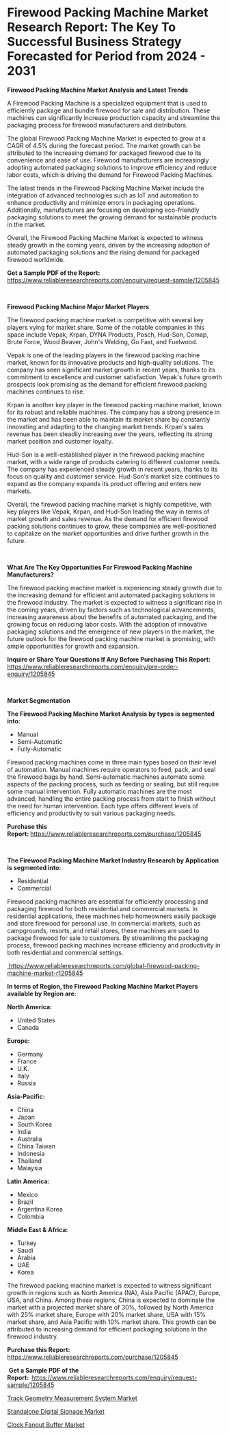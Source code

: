 <p><h1>Firewood Packing Machine Market Research Report: The Key To Successful Business Strategy Forecasted for Period from 2024 - 2031</h1></p><p><strong>Firewood Packing Machine Market Analysis and Latest Trends</strong></p>
<p><p>A Firewood Packing Machine is a specialized equipment that is used to efficiently package and bundle firewood for sale and distribution. These machines can significantly increase production capacity and streamline the packaging process for firewood manufacturers and distributors.</p><p>The global Firewood Packing Machine Market is expected to grow at a CAGR of 4.5% during the forecast period. The market growth can be attributed to the increasing demand for packaged firewood due to its convenience and ease of use. Firewood manufacturers are increasingly adopting automated packaging solutions to improve efficiency and reduce labor costs, which is driving the demand for Firewood Packing Machines.</p><p>The latest trends in the Firewood Packing Machine Market include the integration of advanced technologies such as IoT and automation to enhance productivity and minimize errors in packaging operations. Additionally, manufacturers are focusing on developing eco-friendly packaging solutions to meet the growing demand for sustainable products in the market.</p><p>Overall, the Firewood Packing Machine Market is expected to witness steady growth in the coming years, driven by the increasing adoption of automated packaging solutions and the rising demand for packaged firewood worldwide.</p></p>
<p><strong>Get a Sample PDF of the Report:&nbsp;</strong> <a href="https://www.reliableresearchreports.com/enquiry/request-sample/1205845">https://www.reliableresearchreports.com/enquiry/request-sample/1205845</a></p>
<p>&nbsp;</p>
<p><strong>Firewood Packing Machine Major Market Players</strong></p>
<p><p>The firewood packing machine market is competitive with several key players vying for market share. Some of the notable companies in this space include Vepak, Krpan, DYNA Products, Posch, Hud-Son, Comap, Brute Force, Wood Beaver, John's Welding, Go Fast, and Fuelwood.</p><p>Vepak is one of the leading players in the firewood packing machine market, known for its innovative products and high-quality solutions. The company has seen significant market growth in recent years, thanks to its commitment to excellence and customer satisfaction. Vepak's future growth prospects look promising as the demand for efficient firewood packing machines continues to rise.</p><p>Krpan is another key player in the firewood packing machine market, known for its robust and reliable machines. The company has a strong presence in the market and has been able to maintain its market share by constantly innovating and adapting to the changing market trends. Krpan's sales revenue has been steadily increasing over the years, reflecting its strong market position and customer loyalty.</p><p>Hud-Son is a well-established player in the firewood packing machine market, with a wide range of products catering to different customer needs. The company has experienced steady growth in recent years, thanks to its focus on quality and customer service. Hud-Son's market size continues to expand as the company expands its product offering and enters new markets.</p><p>Overall, the firewood packing machine market is highly competitive, with key players like Vepak, Krpan, and Hud-Son leading the way in terms of market growth and sales revenue. As the demand for efficient firewood packing solutions continues to grow, these companies are well-positioned to capitalize on the market opportunities and drive further growth in the future.</p></p>
<p>&nbsp;</p>
<p><strong>What Are The Key Opportunities For Firewood Packing Machine Manufacturers?</strong></p>
<p><p>The firewood packing machine market is experiencing steady growth due to the increasing demand for efficient and automated packaging solutions in the firewood industry. The market is expected to witness a significant rise in the coming years, driven by factors such as technological advancements, increasing awareness about the benefits of automated packaging, and the growing focus on reducing labor costs. With the adoption of innovative packaging solutions and the emergence of new players in the market, the future outlook for the firewood packing machine market is promising, with ample opportunities for growth and expansion.</p></p>
<p><strong>Inquire or Share Your Questions If Any Before Purchasing This Report:</strong> <a href="https://www.reliableresearchreports.com/enquiry/pre-order-enquiry/1205845">https://www.reliableresearchreports.com/enquiry/pre-order-enquiry/1205845</a></p>
<p>&nbsp;</p>
<p><strong>Market Segmentation</strong></p>
<p><strong>The Firewood Packing Machine Market Analysis by types is segmented into:</strong></p>
<p><ul><li>Manual</li><li>Semi-Automatic</li><li>Fully-Automatic</li></ul></p>
<p><p>Firewood packing machines come in three main types based on their level of automation. Manual machines require operators to feed, pack, and seal the firewood bags by hand. Semi-automatic machines automate some aspects of the packing process, such as feeding or sealing, but still require some manual intervention. Fully automatic machines are the most advanced, handling the entire packing process from start to finish without the need for human intervention. Each type offers different levels of efficiency and productivity to suit various packaging needs.</p></p>
<p><strong>Purchase this Report:&nbsp;</strong><a href="https://www.reliableresearchreports.com/purchase/1205845">https://www.reliableresearchreports.com/purchase/1205845</a></p>
<p>&nbsp;</p>
<p><strong>The Firewood Packing Machine Market Industry Research by Application is segmented into:</strong></p>
<p><ul><li>Residential</li><li>Commercial</li></ul></p>
<p><p>Firewood packing machines are essential for efficiently processing and packaging firewood for both residential and commercial markets. In residential applications, these machines help homeowners easily package and store firewood for personal use. In commercial markets, such as campgrounds, resorts, and retail stores, these machines are used to package firewood for sale to customers. By streamlining the packaging process, firewood packing machines increase efficiency and productivity in both residential and commercial settings.</p></p>
<p><a href="https://www.reliableresearchreports.com/global-firewood-packing-machine-market-r1205845">&nbsp;https://www.reliableresearchreports.com/global-firewood-packing-machine-market-r1205845</a></p>
<p><strong>In terms of Region, the Firewood Packing Machine Market Players available by Region are:</strong></p>
<p>
    <p> <strong> North America: </strong>
        <ul>
            <li>United States</li>
            <li>Canada</li>
        </ul>
        </p> 
    <p> <strong> Europe: </strong>
        <ul>
            <li>Germany</li>
            <li>France</li>
            <li>U.K.</li>
            <li>Italy</li>
            <li>Russia</li>
        </ul>
        </p> 
    <p> <strong> Asia-Pacific: </strong>
        <ul>
            <li>China</li>
            <li>Japan</li>
            <li>South Korea</li>
            <li>India</li>
            <li>Australia</li>
            <li>China Taiwan</li>
            <li>Indonesia</li>
            <li>Thailand</li>
            <li>Malaysia</li>
        </ul>
        </p> 
    <p> <strong> Latin America: </strong>
        <ul>
            <li>Mexico</li>
            <li>Brazil</li>
            <li>Argentina Korea</li>
            <li>Colombia</li>
        </ul>
        </p> 
    <p> <strong> Middle East & Africa: </strong>
        <ul>
            <li>Turkey</li>
            <li>Saudi</li>
            <li>Arabia</li>
            <li>UAE</li>
            <li>Korea</li>
        </ul>
    </p>
    </p>
<p><p>The firewood packing machine market is expected to witness significant growth in regions such as North America (NA), Asia Pacific (APAC), Europe, USA, and China. Among these regions, China is expected to dominate the market with a projected market share of 30%, followed by North America with 25% market share, Europe with 20% market share, USA with 15% market share, and Asia Pacific with 10% market share. This growth can be attributed to increasing demand for efficient packaging solutions in the firewood industry.</p></p>
<p><strong>Purchase this Report: </strong><a href="https://www.reliableresearchreports.com/purchase/1205845">https://www.reliableresearchreports.com/purchase/1205845</a></p>
<p>&nbsp;<strong>Get a Sample PDF of the Report:&nbsp;&nbsp;</strong><a href="https://www.reliableresearchreports.com/enquiry/request-sample/1205845">https://www.reliableresearchreports.com/enquiry/request-sample/1205845</a></p>
<p><strong></strong></p>
<p><p><a href="https://www.linkedin.com/pulse/track-geometry-measurement-system-market-size-trends-complete-1lvaf?trackingId=OnxlBSe0BqsFNNKxJDny9A%3D%3D">Track Geometry Measurement System Market</a></p><p><a href="https://www.linkedin.com/pulse/decoding-standalone-digital-signage-market-metrics-share-trends-5j8vc?trackingId=yXgrxN807ifpA4CW4I%2FcNw%3D%3D">Standalone Digital Signage Market</a></p><p><a href="https://www.linkedin.com/pulse/clock-fanout-buffer-market-key-successful-business-strategy-smauc?trackingId=quo%2B8%2F849Jcihlb3bI8Vvw%3D%3D">Clock Fanout Buffer Market</a></p></p>